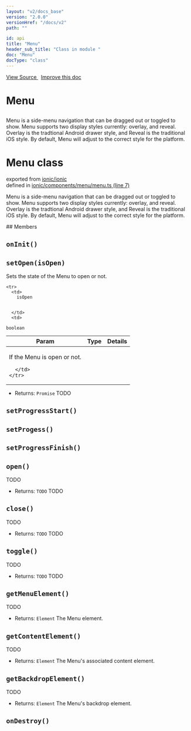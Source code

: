 ```yaml
---
layout: "v2/docs_base"
version: "2.0.0"
versionHref: "/docs/v2"
path: ""

id: api
title: "Menu"
header_sub_title: "Class in module "
doc: "Menu"
docType: "class"
---
```



<div class="improve-docs">
  <a href='http://github.com/driftyco/ionic2/tree/master/ionic/components/menu/menu.ts#L6'>
    View Source
  </a>
  &nbsp;
  <a href='http://github.com/driftyco/ionic2/edit/master/ionic/components/menu/menu.ts#L6'>
    Improve this doc
  </a>
</div>




<h1 class="api-title">

  Menu



</h1>





Menu is a side-menu navigation that can be dragged out or toggled to show.
Menu supports two display styles currently: overlay, and reveal. Overlay
is the tradtional Android drawer style, and Reveal is the traditional iOS
style. By default, Menu will adjust to the correct style for the platform.



<h1 class="class export">Menu <span class="type">class</span></h1>
<p class="module">exported from <a href='undefined'>ionic/ionic</a><br/>
defined in <a href="https://github.com/driftyco/ionic2/tree/master/ionic/components/menu/menu.ts#L7-L238">ionic/components/menu/menu.ts (line 7)</a>
</p>
<p><p>Menu is a side-menu navigation that can be dragged out or toggled to show.
Menu supports two display styles currently: overlay, and reveal. Overlay
is the tradtional Android drawer style, and Reveal is the traditional iOS
style. By default, Menu will adjust to the correct style for the platform.</p>
</p>
## Members

<div id="onInit"></div>
<h2>
  <code>onInit()</code>

</h2>












<div id="setOpen"></div>
<h2>
  <code>setOpen(isOpen)</code>

</h2>

Sets the state of the Menu to open or not.



<table class="table" style="margin:0;">
  <thead>
    <tr>
      <th>Param</th>
      <th>Type</th>
      <th>Details</th>
    </tr>
  </thead>
  <tbody>
    
    <tr>
      <td>
        isOpen
        
        
      </td>
      <td>
        
  <code>boolean</code>
      </td>
      <td>
        <p>If the Menu is open or not.</p>

        
      </td>
    </tr>
    
  </tbody>
</table>






* Returns: 
  <code>Promise</code> TODO




<div id="setProgressStart"></div>
<h2>
  <code>setProgressStart()</code>

</h2>












<div id="setProgess"></div>
<h2>
  <code>setProgess()</code>

</h2>












<div id="setProgressFinish"></div>
<h2>
  <code>setProgressFinish()</code>

</h2>












<div id="open"></div>
<h2>
  <code>open()</code>

</h2>

TODO






* Returns: 
  <code>TODO</code> TODO




<div id="close"></div>
<h2>
  <code>close()</code>

</h2>

TODO






* Returns: 
  <code>TODO</code> TODO




<div id="toggle"></div>
<h2>
  <code>toggle()</code>

</h2>

TODO






* Returns: 
  <code>TODO</code> TODO




<div id="getMenuElement"></div>
<h2>
  <code>getMenuElement()</code>

</h2>

TODO






* Returns: 
  <code>Element</code> The Menu element.




<div id="getContentElement"></div>
<h2>
  <code>getContentElement()</code>

</h2>

TODO






* Returns: 
  <code>Element</code> The Menu's associated content element.




<div id="getBackdropElement"></div>
<h2>
  <code>getBackdropElement()</code>

</h2>

TODO






* Returns: 
  <code>Element</code> The Menu's backdrop element.




<div id="onDestroy"></div>
<h2>
  <code>onDestroy()</code>

</h2>












